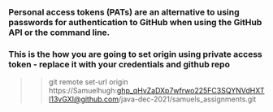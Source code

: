 
### Personal access tokens (PATs) are an alternative to using passwords for authentication to GitHub when using the GitHub API or the command line.

### This is the how you are going to set origin using private access token - replace it with your credentials and github repo
>> git remote set-url origin https://Samuelhugh: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@github.com/java-dec-2021/samuels_assignments.git